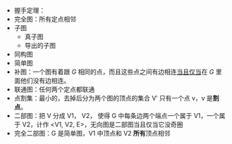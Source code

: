 - 握手定理：
- 完全图：所有定点相邻
- 子图
	- 真子图
	- 导出的子图
- 同构图
- 简单图
- 补图：一个图有着跟 _G_ 相同的点，而且这些点之间有边相连[当且仅当](https://zh.m.wikipedia.org/wiki/%E8%8B%A5%E4%B8%94%E5%94%AF%E8%8B%A5 "当且仅当")在 _G_ 里面他们没有边相连。
- 联通图：任何两个定点都联通
- 点割集：最小的，去掉后分为两个图的顶点的集合  V′ 只有一个点 v，v 是**割点**。
- 二部图：把 V 分成 V1， V2， 使得 G 中每条边两个端点一个属于 V1，一个属于 V2，计作 <V1, V2, E>，无向图是二部图当且仅当它没奇圈
- 完全二部图：G 是简单图，V1 中顶点和 V2 **所有**顶点相邻